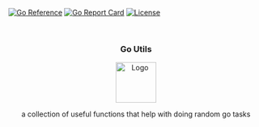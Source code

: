 <!-- PROJECT LOGO -->
[![Go Reference](https://pkg.go.dev/badge/github.com/arjungandhi/utils.svg)](https://pkg.go.dev/github.com/arjungandhi/utils)
[![Go Report Card](https://goreportcard.com/badge/gojp/goreportcard)](https://goreportcard.com/report/arjungandhi/utils) 
[![License](https://img.shields.io/github/license/arjungandhi/utils)](https://github.com/arjungandhi/utils/blob/main/LICENSE)

<br />
<div align="center">
<h3 align="center">Go Utils</h3>
  <a href="https://github.com/arjungandhi/utils">
    <img src="https://raw.githubusercontent.com/MariaLetta/free-gophers-pack/master/characters/png/47.png" alt="Logo" width="80" height="80">
  </a>
  <p align="center">
    a collection of useful functions that help with doing random go tasks
  </p>
</div>


